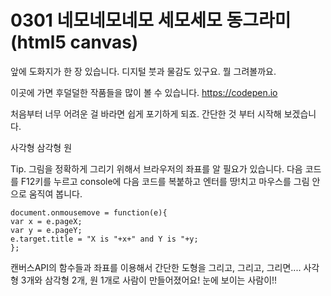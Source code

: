 # 0301 네모네모네모 세모세모 동그라미 (html5 canvas)

앞에 도화지가 한 장 있습니다. 디지털 붓과 물감도 있구요. 뭘 그려볼까요.

이곳에 가면 후덜덜한 작품들을 많이 볼 수 있습니다.
https://codepen.io

처음부터 너무 어려운 걸 바라면 쉽게 포기하게 되죠. 간단한 것 부터 시작해 보겠습니다.

사각형
삼각형
원


Tip. 그림을 정확하게 그리기 위해서 브라우저의 좌표를 알 필요가 있습니다. 다음 코드를 F12키를 누르고 console에 다음 코드를 복붙하고 엔터를 땅!치고 마우스를 그림 안으로 움직여 봅니다.
```
document.onmousemove = function(e){
var x = e.pageX;
var y = e.pageY;
e.target.title = "X is "+x+" and Y is "+y;
};
```
캔버스API의 함수들과 좌표를 이용해서 간단한 도형을 그리고, 그리고, 그리면....
사각형 3개와 삼각형 2개, 원 1개로 사람이 만들어졌어요!
눈에 보이는 사람이!!
